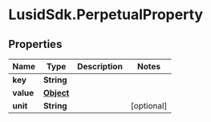 # LusidSdk.PerpetualProperty

## Properties
Name | Type | Description | Notes
------------ | ------------- | ------------- | -------------
**key** | **String** |  | 
**value** | [**Object**](.md) |  | 
**unit** | **String** |  | [optional] 


